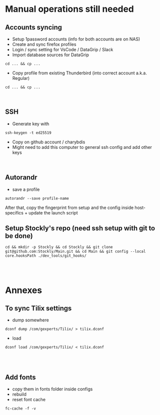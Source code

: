 # Manual operations still needed

## Accounts syncing
- Setup 1password accounts (info for both accounts are on NAS)
- Create and sync firefox profiles
- Login / sync setting for VsCode / DataGrip / Slack
- Import database sources for DataGrip
```
cd ... && cp ...
```
- Copy profile from existing Thunderbird (into correct account a.k.a. Regular)
```
cd ... && cp ...
```
<br />

## SSH
- Generate key with 
```
ssh-keygen -t ed25519
```
- Copy on github account / charybdis
- Might need to add this computer to general ssh config and add other keys
<br />

## Autorandr
- save a profile
```
autorandr --save profile-name
```
After that, copy the fingerprint from setup and the config inside host-specifics + update the launch script
<br />

## Setup Stockly's repo (need ssh setup with git to be done)
```
cd && mkdir -p Stockly && cd Stockly && git clone git@github.com:Stockly/Main.git && cd Main && git config --local core.hooksPath ./dev_tools/git_hooks/
```
<br />
<br />

# Annexes
## To sync Tilix settings

- dump somewhere  
```
dconf dump /com/gexperts/Tilix/ > tilix.dconf
```  
- load  
```
dconf load /com/gexperts/Tilix/ < tilix.dconf
```
<br />
<br />

## Add fonts
- copy them in fonts folder inside configs
- rebuild
- reset font cache
```
fc-cache -f -v
```
